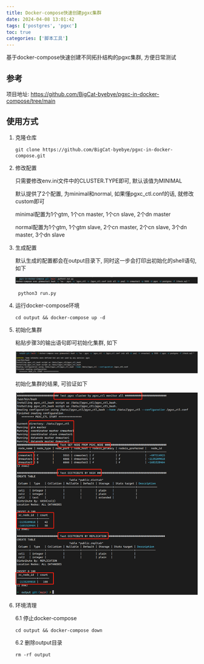 ```yaml
---
title: Docker-compose快速创建pgxc集群
date: 2024-04-08 13:01:42
tags: ['postgres', 'pgxc']
toc: true
categories: ['脚本工具']
---
```


基于docker-compose快速创建不同拓扑结构的pgxc集群, 方便日常测试

<!--more-->

## 参考

项目地址: https://github.com/BigCat-byebye/pgxc-in-docker-compose/tree/main

## 使用方式

1. 克隆仓库

    ``` shell
    git clone https://github.com/BigCat-byebye/pgxc-in-docker-compose.git
    ```

2. 修改配置

    只需要修改env.ini文件中的CLUSTER.TYPE即可, 默认该值为MINIMAL

    默认提供了2个配置, 为minimal和normal, 如果懂pgxc_ctl.conf的话, 就修改custom即可

    minimal配置为1个gtm, 1个cn master, 1个cn slave, 2个dn master

    normal配置为1个gtm, 1个gtm slave, 2个cn master, 2个cn slave, 3个dn master, 3个dn slave

3. 生成配置

    默认生成的配置都会在output目录下, 同时这一步会打印出初始化的shell语句, 如下

    ![alt text](../images/image-2024040807.png)

    ``` shell
     python3 run.py
     ```
    
4. 运行docker-compose环境

    ``` shell
    cd output && docker-compose up -d
    ```

5. 初始化集群

    粘贴步骤3的输出语句即可初始化集群, 如下
    
    ![alt text](../images/image-2024040808.png)
    
    初始化集群的结果, 可验证如下

    ![alt text](../images/image-2024040809.png)

6. 环境清理

    6.1 停止docker-compose

    ``` shell
    cd output && docker-compose down
    ```

    6.2 删除output目录

    ``` shell
    rm -rf output
    ```

